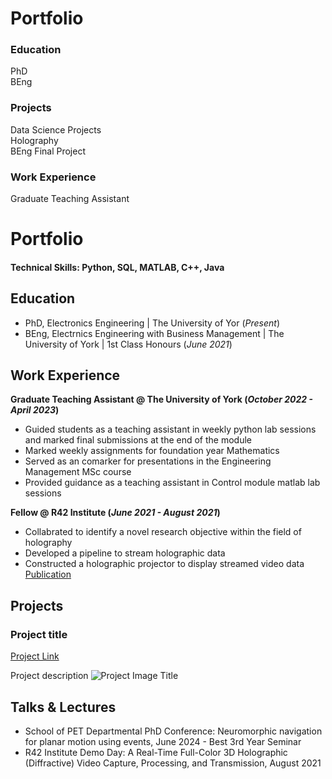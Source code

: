 # Portfolio

### Education
PhD <br/>
BEng

### Projects
Data Science Projects <br/>
Holography <br/>
BEng Final Project <br/>

### Work Experience
Graduate Teaching Assistant

# Portfolio

#### Technical Skills: Python, SQL, MATLAB, C++, Java

## Education
- PhD, Electronics Engineering | The University of Yor (_Present_)								       		
- BEng, Electrnics Engineering with Business Management | The University of York | 1st Class Honours (_June 2021_)

## Work Experience
**Graduate Teaching Assistant @ The University of York (_October 2022 - April 2023_)**
- Guided students as a teaching assistant in weekly python lab sessions and marked final submissions at the end of the module 
- Marked weekly assignments for foundation year Mathematics
- Served as an comarker for presentations in the Engineering Management MSc course
- Provided guidance as a teaching assistant in Control module matlab lab sessions

**Fellow @ R42 Institute (_June 2021 - August 2021_)**
- Collabrated to identify a novel research objective within the field of holography
- Developed a pipeline to stream holographic data
- Constructed a holographic projector to display streamed video data
[Publication](https://doi.org/10.1002/sdtp.15622)

## Projects
### Project title 
[Project Link](https://doi.org/10.1002/sdtp.15622)

Project description
![Project Image Title](/assets/img/eeg_band_discovery.jpeg)

## Talks & Lectures
- School of PET Departmental PhD Conference: Neuromorphic navigation for planar motion using events, June 2024 - Best 3rd Year Seminar
- R42 Institute Demo Day: A Real-Time Full-Color 3D Holographic (Diffractive) Video Capture, Processing, and Transmission, August 2021
